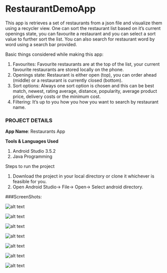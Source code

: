 # RestaurantDemoApp 
This app is retrieves a set of restaurants from a json file and visualize them using a recycler view. One can sort the restaurant list based on it’s current openings state, you can favourite a restaurant and you can select a sort value to further sort the list. You can also search for restaurant word by word using a search bar provided.

Basic things considered while making this app:

1. Favourites: Favourite restaurants are at the top of the list, your current favourite restaurants are stored locally on the phone.
2. Openings state: Restaurant is either open (top), you can order ahead (middle) or a restaurant is currently closed (bottom).
3. Sort options: Always one sort option is chosen and this can be best match, newest, rating average, distance, popularity, average product price, delivery costs or the minimum cost.
4. Filtering: It’s up to you how you how you want to search by restaurant name.

### PROJECT DETAILS
**App Name**: Restaurants App

**Tools & Languages Used**
1. Android Studio 3.5.2
2. Java Programming

Steps to run the project
1. Download the project in your local directory or clone it whichever is feasible for you.
2. Open Android Studio-> File-> Open-> Select android directory.


###ScreenShots:

![alt text](https://github.com/yogeshMarutiPatil/RestaurantDemoApp/edit/master/Home_Screen.png)

![alt text](https://github.com/yogeshMarutiPatil/RestaurantDemoApp/edit/master/Serach_Bar.png)

![alt text](https://github.com/yogeshMarutiPatil/RestaurantDemoApp/edit/master/Sorting_Options.png)

![alt text](https://github.com/yogeshMarutiPatil/RestaurantDemoApp/edit/master/SortedList.png)

![alt text](https://github.com/yogeshMarutiPatil/RestaurantDemoApp/edit/master/Favourites_List.png)

![alt text](https://github.com/yogeshMarutiPatil/RestaurantDemoApp/edit/master/SwipeToDelete.png)

![alt text](https://github.com/yogeshMarutiPatil/RestaurantDemoApp/edit/master/SwipeToDeleteUndo.png)




